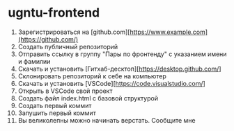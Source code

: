 # ugntu-frontend

1. Зарегистрироваться на [github.com][https://www.example.com](https://github.com/)
2. Создать публичный репозиторий
3. Отправить ссылку в группу "Пары по фронтенду" с указанием имени и фамилии
4. Скачать и установить [Гитхаб-десктоп][https://desktop.github.com/]
5. Склонировать репозиторий к себе на компьютер
6. Скачать и установить [VSCode][https://code.visualstudio.com/]
7. Открыть в VSCode свой проект
8. Создать файл index.html с базовой структурой
9. Создать первый коммит
10. Запушить первый коммит
11. Вы великолепны можно начинать верстать. Сообщите мне
